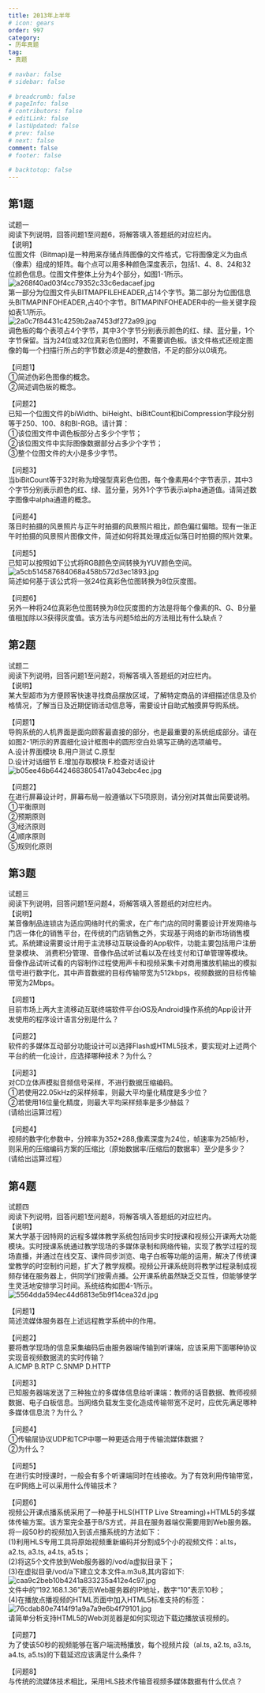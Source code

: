 ```yaml
---  
title: 2013年上半年  
# icon: gears  
order: 997  
category:  
- 历年真题  
tag:  
- 真题  
  
# navbar: false  
# sidebar: false  
  
# breadcrumb: false  
# pageInfo: false  
# contributors: false  
# editLink: false  
# lastUpdated: false  
# prev: false  
# next: false  
comment: false  
# footer: false  
  
# backtotop: false  
---  
```

## 第1题 ##

试题一  
阅读下列说明，回答问题1至问题6，将解答填入答题纸的对应栏内。  
【说明】  
位图文件（Bitmap)是一种用来存储点阵图像的文件格式，它将图像定义为由点（像素）组成的矩阵。每个点可以用多种颜色深度表示，包括1、4、8、24和32位颜色信息。位图文件整体上分为4个部分，如图1-1所示。  
![a268f40ad03f4cc79352c33c6edacaef.jpg][]  
第一部分为位图文件头BITMAPFILEHEADER,占14个字节。第二部分为位图信息头BITMAPINFOHEADER,占40个字节。BITMAPINFOHEADER中的一些关键字段如表1.1所示。  
![2a0c7f84431c4259b2aa7453df272a99.jpg][]  
调色板的每个表项占4个字节，其中3个字节分别表示颜色的红、绿、蓝分量，1个字节保留。当为24位或32位真彩色位图时，不需要调色板。该文件格式还规定图像的每一个扫描行所占的字节数必须是4的整数倍，不足的部分以0填充。  
  
【问题1】  
①简述伪彩色图像的概念。  
②简述调色板的概念。  
  
【问题2】  
已知一个位图文件的biWidth、biHeight、biBitCount和biCompression字段分别等于250、100、8和BI-RGB。请计算：  
①该位图文件中调色板部分占多少个字节；  
②该位图文件中实际图像数据部分占多少个字节；  
③整个位图文件的大小是多少字节。  
  
【问题3】  
当biBitCount等于32时称为增强型真彩色位图，每个像素用4个字节表示，其中3个字节分别表示颜色的红、绿、蓝分量，另外1个字节表示alpha通道值。请简述数字图像中alpha通道的概念。  
  
【问题4】  
落日时拍摄的风景照片与正午时拍摄的风景照片相比，颜色偏红偏暗。现有一张正午时拍摄的风景照片图像文件，简述如何将其处理成近似落日时拍摄的照片效果。  
  
【问题5】  
已知可以按照如下公式将RGB颜色空间转换为YUV颜色空间。  
![a5cb514587684068a458b572d3ec1893.jpg][]  
简述如何基于该公式将一张24位真彩色位图转换为8位灰度图。  
  
【问题6】  
另外一种将24位真彩色位图转换为8位灰度图的方法是将每个像素的R、G、B分量值相加除以3获得灰度值。该方法与问题5给出的方法相比有什么缺点？  


## 第2题 ##

试题二  
阅读下列说明，回答问题1至问题2，将解答填入答题纸的对应栏内。  
【说明】  
某大型超市为方便顾客快速寻找商品摆放区域，了解特定商品的详细描述信息及价格情况，了解当日及近期促销活动信息等，需要设计自助式触摸屏导购系统。  
  
【问题1】  
导购系统的人机界面是面向顾客最直接的部分，也是最重要的系统组成部分。请在如图2-1所示的界面细化设计框图中的圆形空白处填写正确的选项编号。  
A.设计界面模块 B.用户测试 C.原型  
D.设计对话细节 E.增加存取模块 F.检查对话设计  
![b05ee46b64424683805417a043ebc4ec.jpg][]  
  
【问题2】  
在进行屏幕设计时，屏幕布局一般遵循以下5项原则，请分别对其做出简要说明。  
①平衡原则  
②预期原则  
③经济原则  
④顺序原则  
⑤规则化原则  


## 第3题 ##

试题三  
阅读下列说明，回答问题1至问题4，将解答填入答题纸的对应栏内。  
【说明】  
某音像制品连锁店为适应网络时代的需求，在广布门店的同时需要设计开发网络与门店一体化的销售平台，在传统的门店销售之外，实现基于网络的新市场销售模式。系统建设需要设计用于主流移动互联设备的App软件，功能主要包括用户注册登录模块、 消费积分管理、音像作品试听试看以及在线支付和订单管理等模块。音像作品试听试看的内容制作过程使用声卡和视频采集卡对商用播放机输出的模拟信号进行数字化，其中声音数据的目标传输带宽为512kbps，视频数据的目标传输带宽为2Mbps。  
  
【问题1】  
目前市场上两大主流移动互联终端软件平台iOS及Android操作系统的App设计开发使用的程序设计语言分别是什么？  
  
【问题2】  
软件的多媒体互动部分功能设计可以选择Flash或HTML5技术，要实现对上述两个平台的统一化设计，应选择哪种技术？为什么？  
  
【问题3】  
对CD立体声模拟音频信号采样，不进行数据压缩编码。  
①若使用22.05kHz的采样频率，则最大平均量化精度是多少位？  
②若使用16位量化精度，则最大平均采样频率是多少赫兹？  
(请给出运算过程）  
  
【问题4】  
视频的数字化参数中，分辨率为352\*288,像素深度为24位，帧速率为25帧/秒，则采用的压缩编码方案的压缩比（原始数据率/压缩后的数据率）至少是多少？  
(请给出运算过程）  


## 第4题 ##

试题四  
阅读下列说明，回答问题1至问题8，将解答填入答题纸的对应栏内。  
【说明】  
某大学基于因特网的远程多媒体教学系统包括同步实时授课和视频公开课两大功能模块。实时授课系统通过教学现场的多媒体录制和网络传输，实现了教学过程的现场直播，并通过在线交互、课件同步浏览、电子白板等功能的运用，解决了传统课堂教学的时空制约问题，扩大了教学规模。视频公开课系统则将教学过程录制成视频存储在服务器上，供同学们按需点播。公开课系统虽然缺乏交互性，但能够使学生灵活地安排学习时间。系统结构如图4-1所示。  
![5564dda594ec44d6813e5b9f14cea32d.jpg][]  
  
【问题1】  
简述流媒体服务器在上述远程教学系统中的作用。  
  
【问题2】  
要将教学现场的信息采集编码后由服务器端传输到听课端，应该采用下面哪种协议实现音视频数据流的实时传输？  
A.ICMP B.RTP C.SNMP D.HTTP  
  
【问题3】  
已知服务器端发送了三种独立的多媒体信息给听课端：教师的话音数据、教师视频数据、电子白板信息。当网络负载发生变化造成传输带宽不足时，应优先满足哪种多媒体信息流？为什么？  
  
【问题4】  
①传输层协议UDP和TCP中哪一种更适合用于传输流媒体数据？  
②为什么？  
  
【问题5】  
在进行实时授课时，一般会有多个听课端同时在线接收。为了有效利用传输带宽，在IP网络上可以采用什么传输技术？  
  
【问题6】  
视频公开课点播系统采用了一种基于HLS(HTTP Live Streaming)+HTML5的多媒体传输方案。该方案完全基于B/S方式，并且在服务器端仅需要用到Web服务器。将一段50秒的视频加入到该点播系统的方法如下：  
(1)利用HLS专用工具将原始视频重新编码并分割成5个小的视频文件：al.ts，a2.ts, a3.ts, a4.ts, a5.ts；  
(2)将这5个文件放到Web服务器的/vod/a虚拟目录下；  
(3)在虚拟目录/vod/a下建立文本文件a.m3u8,其内容如下:  
![caa9c2beb10b4241a833235a412e4c97.jpg][]  
文件中的“192.168.1.36”表示Web服务器的IP地址，数字“10”表示10秒；  
(4)在播放点播视频的HTML页面中加入HTML5标准支持的标签：  
![76cdab80e7414f91a9a7a9e6b4f79101.jpg][]  
请简单分析支持HTML5的Web浏览器是如何实现边下载边播放该视频的。  
  
【问题7】  
为了使该50秒的视频能够在客户端流畅播放，每个视频片段（al.ts, a2.ts, a3.ts, a4.ts, a5.ts)的下载延迟应该满足什么条件？  
  
【问题8】  
与传统的流媒体技术相比，采用HLS技术传输音视频多媒体数据有什么优点？  



[a268f40ad03f4cc79352c33c6edacaef.jpg]: https://www.xkxxkx.cn/file/exam/software/多媒体应用设计师/案例/第1题/a268f40ad03f4cc79352c33c6edacaef.jpg
[2a0c7f84431c4259b2aa7453df272a99.jpg]: https://www.xkxxkx.cn/file/exam/software/多媒体应用设计师/案例/第1题/2a0c7f84431c4259b2aa7453df272a99.jpg
[a5cb514587684068a458b572d3ec1893.jpg]: https://www.xkxxkx.cn/file/exam/software/多媒体应用设计师/案例/第1题/a5cb514587684068a458b572d3ec1893.jpg
[b05ee46b64424683805417a043ebc4ec.jpg]: https://www.xkxxkx.cn/file/exam/software/多媒体应用设计师/案例/第2题/b05ee46b64424683805417a043ebc4ec.jpg
[5564dda594ec44d6813e5b9f14cea32d.jpg]: https://www.xkxxkx.cn/file/exam/software/多媒体应用设计师/案例/第4题/5564dda594ec44d6813e5b9f14cea32d.jpg
[caa9c2beb10b4241a833235a412e4c97.jpg]: https://www.xkxxkx.cn/file/exam/software/多媒体应用设计师/案例/第4题/caa9c2beb10b4241a833235a412e4c97.jpg
[76cdab80e7414f91a9a7a9e6b4f79101.jpg]: https://www.xkxxkx.cn/file/exam/software/多媒体应用设计师/案例/第4题/76cdab80e7414f91a9a7a9e6b4f79101.jpg
